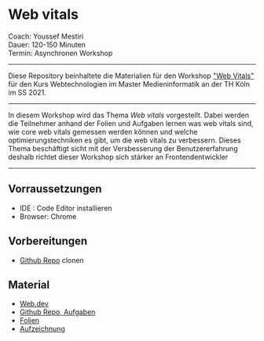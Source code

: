 <!--
layout: workshop
titel: Web Vitals
social-media-untertitel: Asynchronen Workshop
datum: 2021-07-31
modul: wt
autor: Youssef Mestiri
bild: 
art: workshop
termin: 
dauer: 120-150 Minuten 
-->


# Web vitals

Coach: Youssef Mestiri<br>
Dauer: 120-150 Minuten<br>
Termin: Asynchronen Workshop<br>

---

Diese Repository beinhaltete die Materialien für den Workshop ["Web Vitals"](https://youssefmes.github.io/WT_Workshop_web_vitals/) für den Kurs Webtechnologien im Master Medieninformatik an der TH Köln im SS 2021.

---

In diesem Workshop wird das Thema *Web vitals* vorgestellt. Dabei werden die Teilnehmer anhand der Folien und Aufgaben lernen was web vitals sind, wie core web vitals gemessen werden können und welche optimierungstechniken es gibt, um die web vitals zu verbessern.
Dieses Thema beschäftigt sicht mit der Versbesserung der Benutzererfahrung deshalb richtet dieser Workshop sich stärker an Frontendentwickler

---

## Vorraussetzungen
- IDE : Code Editor installieren 
- Browser:  Chrome




## Vorbereitungen
- [Github Repo](https://github.com/youssefMes/WT_Workshop_web_vitals) clonen 

## Material
- [Web.dev](https://web.dev/learn-web-vitals/)
- [Github Repo, Aufgaben](https://github.com/youssefMes/WT_Workshop_web_vitals/tree/main/Aufgaben)
- [Folien](https://github.com/youssefMes/WT_Workshop_web_vitals/tree/main/Folien) 
- [Aufzeichnung](https://github.com/youssefMes/WT_Workshop_web_vitals/tree/main/Aufzeichnung)
